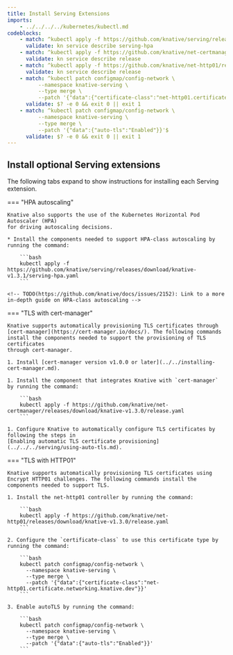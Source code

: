 ```yaml
---
title: Install Serving Extensions
imports:
    - ../../../../kubernetes/kubectl.md
codeblocks:
    - match: ^kubectl apply -f https://github.com/knative/serving/releases/download/knative-v1.3.1/serving-hpa.yaml$
      validate: kn service describe serving-hpa
    - match: ^kubectl apply -f https://github.com/knative/net-certmanager/releases/download/knative-v1.3.0/release.yaml$
      validate: kn service describe release
    - match: ^kubectl apply -f https://github.com/knative/net-http01/releases/download/knative-v1.3.0/release.yaml$
      validate: kn service describe release
    - match: ^kubectl patch configmap/config-network \
          --namespace knative-serving \
          --type merge \
          --patch '{"data":{"certificate-class":"net-http01.certificate.networking.knative.dev"}}'$
      validate: $? -e 0 && exit 0 || exit 1
    - match: ^kubectl patch configmap/config-network \
          --namespace knative-serving \
          --type merge \
          --patch '{"data":{"auto-tls":"Enabled"}}'$
      validate: $? -e 0 && exit 0 || exit 1
---
```


## Install optional Serving extensions

The following tabs expand to show instructions for installing each Serving extension.

=== "HPA autoscaling"

    Knative also supports the use of the Kubernetes Horizontal Pod Autoscaler (HPA)
    for driving autoscaling decisions.

    * Install the components needed to support HPA-class autoscaling by running the command:

        ```bash
        kubectl apply -f https://github.com/knative/serving/releases/download/knative-v1.3.1/serving-hpa.yaml
        ```

    <!-- TODO(https://github.com/knative/docs/issues/2152): Link to a more in-depth guide on HPA-class autoscaling -->

=== "TLS with cert-manager"

    Knative supports automatically provisioning TLS certificates through
    [cert-manager](https://cert-manager.io/docs/). The following commands
    install the components needed to support the provisioning of TLS certificates
    through cert-manager.

    1. Install [cert-manager version v1.0.0 or later](../../installing-cert-manager.md).

    1. Install the component that integrates Knative with `cert-manager` by running the command:

        ```bash
        kubectl apply -f https://github.com/knative/net-certmanager/releases/download/knative-v1.3.0/release.yaml
        ```

    1. Configure Knative to automatically configure TLS certificates by following the steps in
    [Enabling automatic TLS certificate provisioning](../../../serving/using-auto-tls.md).

=== "TLS with HTTP01"

    Knative supports automatically provisioning TLS certificates using Encrypt HTTP01 challenges. The following commands install the components needed to support TLS.

    1. Install the net-http01 controller by running the command:

        ```bash
        kubectl apply -f https://github.com/knative/net-http01/releases/download/knative-v1.3.0/release.yaml
        ```

    2. Configure the `certificate-class` to use this certificate type by running the command:

        ```bash
        kubectl patch configmap/config-network \
          --namespace knative-serving \
          --type merge \
          --patch '{"data":{"certificate-class":"net-http01.certificate.networking.knative.dev"}}'
        ```

    3. Enable autoTLS by running the command:

        ```bash
        kubectl patch configmap/config-network \
          --namespace knative-serving \
          --type merge \
          --patch '{"data":{"auto-tls":"Enabled"}}'
        ```

